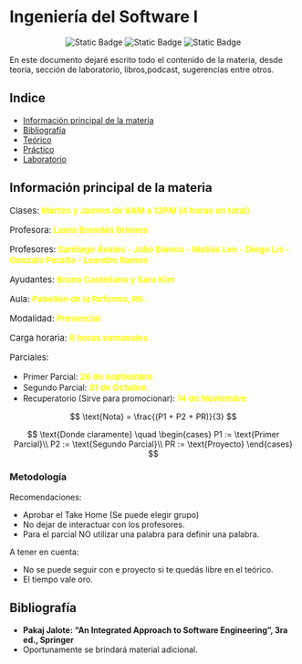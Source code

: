 # Ingeniería del Software I


<p align="center"><img alt="Static Badge" src="https://img.shields.io/badge/LIVE-27ae60?style=for-the-badge">
<img alt="Static Badge" src="https://img.shields.io/badge/PRETTY-%238e44ad?style=for-the-badge">
<img alt="Static Badge" src="https://img.shields.io/badge/respect-%23e74c3c?style=for-the-badge">

</p>

En este documento dejaré escrito todo el contenido de la materia, desde teoría, sección de laboratorio, libros,podcast, sugerencias entre otros.

## Indice
* [Información principal de la materia](#información-principal-de-la-materia)
* [Bibliografía](#bibliografía)
* [Teórico](Resumen.md)
* [Práctico](#practico)
* [Laboratorio](#laboratorio)

## Información principal de la materia

<p align="left" style="font-size:15px;">Clases: <strong style="font-size:15px; color: yellow;">Martes y Jueves de 9AM a 13PM (4 horas en total)</strong></p>

<p align="left" style="font-size:15px;">Profesora: <strong style="font-size:15px; color:yellow;">Laura Brandán Briones</strong></p>

<p align="left" style="font-size:15px;">Profesores: <strong style="font-size:15px; color:yellow;">Santiago Ávalos - Julio Bianco - Matías Lee - Diego Lis - Gonzalo Peralta - Leandro Ramos</strong></p>

<p align="left" style="font-size:15px;">Ayudantes: <strong style="font-size:15px; color:yellow;">Bruno Castellano y Sara Kim</strong></p>

<p align="left" style="font-size:15px;">Aula: <strong style="font-size:15px; color:yellow;">Pabellón de la Reforma, R6.</strong></p>


<p align="left" style="font-size:15px;">Modalidad: <strong style="font-size:15px; color:yellow;">Presencial</strong></p>

<p align="left" style="font-size:15px;">Carga horaria: <strong style="font-size:15px; color:yellow;">8 horas semanales</strong></p>

<p align="left" style="font-size:15px;">Parciales:<ul>
        <li>Primer Parcial: <strong style="font-size:15px; color:yellow;">26 de septiembre</strong></li>
        <li>Segundo Parcial: <strong style="font-size:15px; color:yellow;">31 de Octubre.</strong></li>
        <li>Recuperatorio (Sirve para promocionar): <strong style="font-size:15px; color:yellow;">14 de Noviembre</strong></li>
        </ul>
</p>

$$
\text{Nota} = \frac{(P1 + P2 + PR)}{3}
$$

$$
\text{Donde claramente} \quad
\begin{cases}
P1 := \text{Primer Parcial}\\
P2 := \text{Segundo Parcial}\\
PR := \text{Proyecto}
\end{cases}
$$

### Metodología

Recomendaciones: 
- Aprobar el Take Home (Se puede elegir grupo)
- No dejar de interactuar con los profesores.
- Para el parcial NO utilizar una palabra para definir una palabra.


A tener en cuenta:
- No se puede seguir con e proyecto si te quedás libre en el teórico.
- El tiempo vale oro.

## Bibliografía

- **Pakaj Jalote: “An Integrated Approach to Software Engineering”, 3ra ed., Springer**
- Oportunamente se brindará material adicional.
